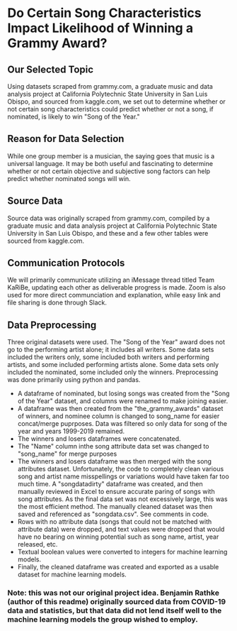 # Do Certain Song Characteristics Impact Likelihood of Winning a Grammy Award?

## Our Selected Topic
Using datasets scraped from grammy.com, a graduate music and data analysis project at California Polytechnic State University in San Luis Obispo, and sourced from kaggle.com, we set out to determine whether or not certain song characteristics could predict whether or not a song, if nominated, is likely to win "Song of the Year."

## Reason for Data Selection
While one group member is a musician, the saying goes that music is a universal language.  It may be both useful and fascinating to determine whether or not certain objective and subjective song factors can help predict whether nominated songs will win.

## Source Data
Source data was originally scraped from grammy.com, compiled by a graduate music and data analysis project at California Polytechnic State University in San Luis Obispo, and these and a few other tables were sourced from kaggle.com.

## Communication Protocols
We will primarily communicate utilizing an iMessage thread titled Team KaRiBe, updating each other as deliverable progress is made.  Zoom is also used for more direct communciation and explanation, while easy link and file sharing is done through Slack.

## Data Preprocessing
Three original datasets were used.  The "Song of the Year" award does not go to the performing artist alone; it includes all writers.  Some data sets included the writers only, some included both writers and performing artists, and some included performing artists alone.  Some data sets only included the nominated, some included only the winners.  Preprocessing was done primarily using python and pandas.

* A dataframe of nominated, but losing songs was created from the "Song of the Year" dataset, and columns were renamed to make joining easier.
* A dataframe was then created from the "the_grammy_awards" dataset of winners, and nominee column is changed to song_name for easier concat/merge puprposes.  Data was filtered so only data for song of the year and years 1999-2019 remained.
* The winners and losers dataframes were concatenated.
* The "Name" column inthe song attribute data set was changed to "song_name" for merge purposes
* The winners and losers dataframe was then merged with the song attributes dataset.  Unfortunately, the code to completely clean various song and artist name misspellings or variations would have taken far too much time.  A "songdatadirty" dataframe was created, and then manually reviewed in Excel to ensure accurate paring of songs with song attributes.  As the final data set was not excessively large, this was the most efficient method.  The manually cleaned dataset was then saved and referenced as "songdata.csv".  See comments in code.
* Rows with no attribute data (songs that could not be matched with attribute data) were dropped, and text values were dropped that would have no bearing on winning potential such as song name, artist, year released, etc.
* Textual boolean values were converted to integers for machine learning models.
* Finally, the cleaned dataframe was created and exported as a usable dataset for machine learning models.

### Note:  this was not our original project idea.  Benjamin Rathke (author of this readme) originally sourced data from COVID-19 data and statistics, but that data did not lend itself well to the machine learning models the group wished to employ.

